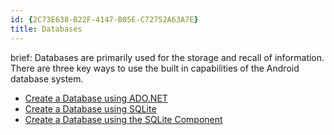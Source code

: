 ```yaml
---
id: {2C73E638-B22F-4147-B05E-C72752A63A7E}
title: Databases
---
```


brief: Databases are primarily used for the storage and recall of information. There are three key ways to use the built in 
capabilities of the Android database system.


-   [Create a Database using ADO.NET](/recipes/android/data/databases/adonet) 
-   [Create a Database using SQLite](/recipes/android/data/databases/sqlite)
-   [Create a Database using the SQLite Component](/recipes/android/data/databases/sqlite-component)